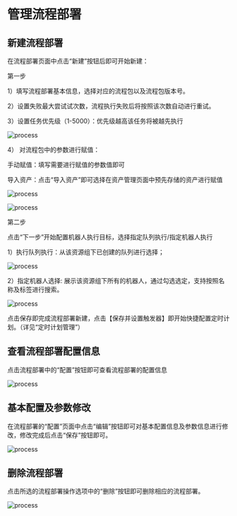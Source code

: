 # 管理流程部署
## 新建流程部署
在流程部署页面中点击“新建”按钮后即可开始新建：

第一步   

1）填写流程部署基本信息，选择对应的流程包以及流程包版本号。

2）设置失败最大尝试试次数，流程执行失败后将按照该次数自动进行重试。

3）设置任务优先级（1-5000）：优先级越高该任务将被越先执行

![process](https://docimages.blob.core.chinacloudapi.cn/images/Console/process/%E6%96%B0%E5%BB%BA%E6%B5%81%E7%A8%8B%E9%83%A8%E7%BD%B21.1.png)

4） 对流程包中的参数进行赋值：

手动赋值：填写需要进行赋值的参数值即可

导入资产：点击“导入资产”即可选择在资产管理页面中预先存储的资产进行赋值

![process](https://docimages.blob.core.chinacloudapi.cn/images/Console/process/%E6%96%B0%E5%BB%BA%E6%B5%81%E7%A8%8B%E9%83%A8%E7%BD%B2%E7%AC%AC%E4%B8%80%E9%A1%B5%E8%A1%A5%E5%85%85.png
)

![process](https://docimages.blob.core.chinacloudapi.cn/images/Console/process/%E6%96%B0%E5%BB%BA%E6%B5%81%E7%A8%8B%E9%83%A8%E7%BD%B2-%E5%AF%BC%E5%85%A5%E8%B5%84%E4%BA%A7.png)

第二步

点击“下一步”开始配置机器人执行目标，选择指定队列执行/指定机器人执行

1）执行队列执行：从该资源组下已创建的队列进行选择；

![process](https://docimages.blob.core.chinacloudapi.cn/images/Console/process/V3workflow3.png)

2）指定机器人选择: 展示该资源组下所有的机器人，通过勾选选定，支持按照名称及标签进行搜索。

![process](https://docimages.blob.core.chinacloudapi.cn/images/Console/process/V3workflow4.png)

点击保存即完成流程部署新建，点击【保存并设置触发器】即开始快捷配置定时计划。（详见“定时计划管理”）


## 查看流程部署配置信息

点击流程部署中的“配置”按钮即可查看流程部署的配置信息

![process](https://docimages.blob.core.chinacloudapi.cn/images/Console/process/V3workflow5.png)

## 基本配置及参数修改

在流程部署的“配置”页面中点击“编辑”按钮即可对基本配置信息及参数信息进行修改，修改完成后点击“保存”按钮即可。

![process](https://docimages.blob.core.chinacloudapi.cn/images/Console/process/V3workflow6.png)

## 删除流程部署

点击所选的流程部署操作选项中的“删除”按钮即可删除相应的流程部署。

![process](https://docimages.blob.core.chinacloudapi.cn/images/Console/process/V3workflow7.png)
